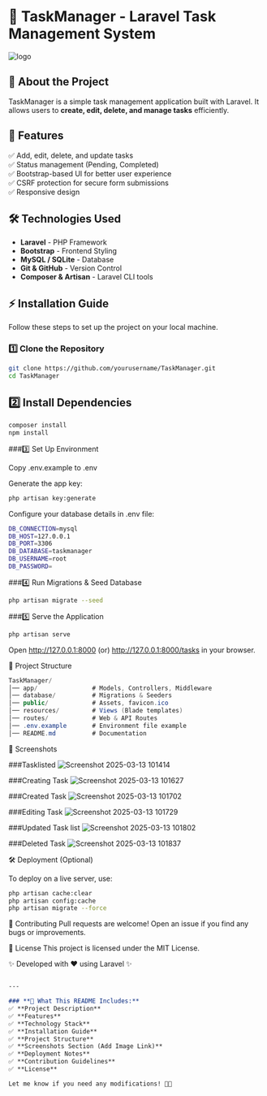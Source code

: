 # 📝 TaskManager - Laravel Task Management System

![logo](https://github.com/user-attachments/assets/16aa3539-23ab-46f9-93bd-a1993b9e2482)


## 🚀 About the Project
TaskManager is a simple task management application built with Laravel. It allows users to **create, edit, delete, and manage tasks** efficiently.

## 🎯 Features
✅ Add, edit, delete, and update tasks  
✅ Status management (Pending, Completed)  
✅ Bootstrap-based UI for better user experience  
✅ CSRF protection for secure form submissions  
✅ Responsive design  

## 🛠️ Technologies Used
- **Laravel** - PHP Framework
- **Bootstrap** - Frontend Styling
- **MySQL / SQLite** - Database
- **Git & GitHub** - Version Control
- **Composer & Artisan** - Laravel CLI tools

## ⚡ Installation Guide
Follow these steps to set up the project on your local machine.


### 1️⃣ Clone the Repository
```sh
git clone https://github.com/yourusername/TaskManager.git
cd TaskManager

```

## 2️⃣ Install Dependencies
```sh
composer install
npm install
```

###3️⃣ Set Up Environment

Copy .env.example to .env

Generate the app key:

```sh
php artisan key:generate
```

Configure your database details in .env file:
```sh
DB_CONNECTION=mysql
DB_HOST=127.0.0.1
DB_PORT=3306
DB_DATABASE=taskmanager
DB_USERNAME=root
DB_PASSWORD=
```

###4️⃣ Run Migrations & Seed Database
```sh
php artisan migrate --seed
```

###5️⃣ Serve the Application
```sh
php artisan serve
```
Open http://127.0.0.1:8000 (or) http://127.0.0.1:8000/tasks in your browser.

📂 Project Structure
```csharp
TaskManager/
│── app/               # Models, Controllers, Middleware
│── database/          # Migrations & Seeders
│── public/            # Assets, favicon.ico
│── resources/         # Views (Blade templates)
│── routes/            # Web & API Routes
│── .env.example       # Environment file example
│── README.md          # Documentation
```

📸 Screenshots

###Tasklisted
![Screenshot 2025-03-13 101414](https://github.com/user-attachments/assets/1ee980e4-038d-40ad-8809-c5396266ea85)

###Creating Task
![Screenshot 2025-03-13 101627](https://github.com/user-attachments/assets/a1756b38-4bac-4d84-b97c-87c36505486d)

###Created Task
![Screenshot 2025-03-13 101702](https://github.com/user-attachments/assets/1dd662c0-efb4-41bd-8518-a3ed8790003f)

###Editing Task
![Screenshot 2025-03-13 101729](https://github.com/user-attachments/assets/4f22d4c1-e973-4829-ab48-2301ef2e56ac)

###Updated Task list
![Screenshot 2025-03-13 101802](https://github.com/user-attachments/assets/d69319eb-b167-4ca0-85be-00df1a8044e9)

###Deleted Task
![Screenshot 2025-03-13 101837](https://github.com/user-attachments/assets/efcdf8e0-ed39-43c7-8406-ca84c3bf8219)

🛠️ Deployment (Optional)

To deploy on a live server, use:
```sh
php artisan cache:clear
php artisan config:cache
php artisan migrate --force
```

🤝 Contributing
Pull requests are welcome! Open an issue if you find any bugs or improvements.

📜 License
This project is licensed under the MIT License.

✨ Developed with ❤️ using Laravel ✨
```markdown

---

### **🔹 What This README Includes:**
✅ **Project Description**  
✅ **Features**  
✅ **Technology Stack**  
✅ **Installation Guide**  
✅ **Project Structure**  
✅ **Screenshots Section (Add Image Link)**  
✅ **Deployment Notes**  
✅ **Contribution Guidelines**  
✅ **License**  

Let me know if you need any modifications! 🚀🔥
```
